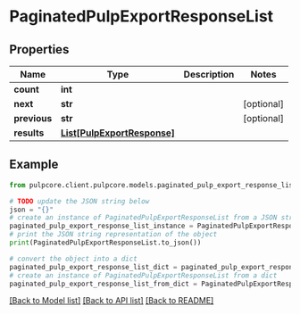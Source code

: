 # PaginatedPulpExportResponseList


## Properties

Name | Type | Description | Notes
------------ | ------------- | ------------- | -------------
**count** | **int** |  | 
**next** | **str** |  | [optional] 
**previous** | **str** |  | [optional] 
**results** | [**List[PulpExportResponse]**](PulpExportResponse.md) |  | 

## Example

```python
from pulpcore.client.pulpcore.models.paginated_pulp_export_response_list import PaginatedPulpExportResponseList

# TODO update the JSON string below
json = "{}"
# create an instance of PaginatedPulpExportResponseList from a JSON string
paginated_pulp_export_response_list_instance = PaginatedPulpExportResponseList.from_json(json)
# print the JSON string representation of the object
print(PaginatedPulpExportResponseList.to_json())

# convert the object into a dict
paginated_pulp_export_response_list_dict = paginated_pulp_export_response_list_instance.to_dict()
# create an instance of PaginatedPulpExportResponseList from a dict
paginated_pulp_export_response_list_from_dict = PaginatedPulpExportResponseList.from_dict(paginated_pulp_export_response_list_dict)
```
[[Back to Model list]](../README.md#documentation-for-models) [[Back to API list]](../README.md#documentation-for-api-endpoints) [[Back to README]](../README.md)


